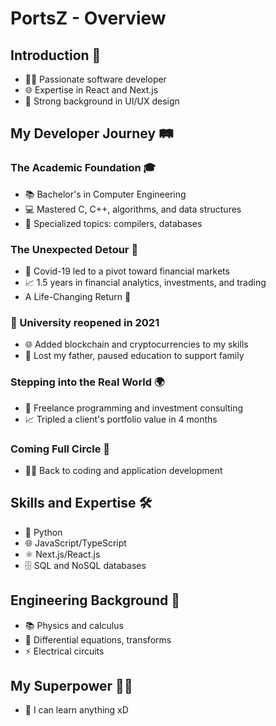 # PortsZ - Overview


## Introduction 📝
- 👨‍💻 Passionate software developer
- 🌐 Expertise in React and Next.js
- 🎨 Strong background in UI/UX design
## My Developer Journey 🛤️
### The Academic Foundation 🎓
- 📚 Bachelor's in Computer Engineering
- 💻 Mastered C, C++, algorithms, and data structures
- 📘 Specialized topics: compilers, databases
### The Unexpected Detour 🔄
- 🦠 Covid-19 led to a pivot toward financial markets
- 📈 1.5 years in financial analytics, investments, and trading
- A Life-Changing Return 🌈
### 🏫 University reopened in 2021
- 🌐 Added blockchain and cryptocurrencies to my skills
- 🙏 Lost my father, paused education to support family
### Stepping into the Real World 🌍
- 💼 Freelance programming and investment consulting
- 📈 Tripled a client's portfolio value in 4 months
### Coming Full Circle 🔵
- 👨‍💻 Back to coding and application development
## Skills and Expertise 🛠️
- 🐍 Python
- 🌐 JavaScript/TypeScript
- ⚛️ Next.js/React.js
- 🗄️ SQL and NoSQL databases
## Engineering Background 📐
- 📚 Physics and calculus
- 🧮 Differential equations, transforms
- ⚡ Electrical circuits
## My Superpower 🦸‍♂️
- 🌱 I can learn anything xD